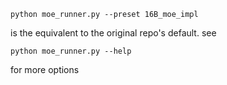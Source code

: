 ```
python moe_runner.py --preset 16B_moe_impl
```
is the equivalent to the original repo's default. see
```
python moe_runner.py --help
```
for more options
